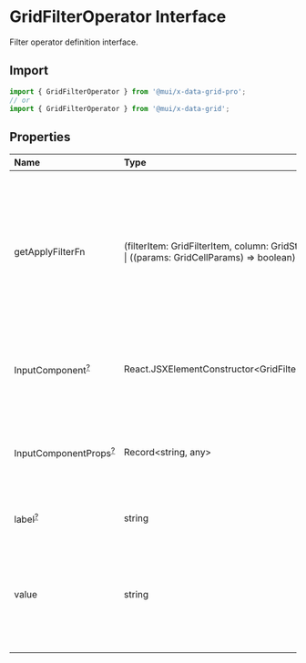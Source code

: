 # GridFilterOperator Interface

<p class="description">Filter operator definition interface.</p>

## Import

```js
import { GridFilterOperator } from '@mui/x-data-grid-pro';
// or
import { GridFilterOperator } from '@mui/x-data-grid';
```

## Properties

| Name                                                                                                  | Type                                                                                                                                        | Description                                                                                                                                                           |
| :---------------------------------------------------------------------------------------------------- | :------------------------------------------------------------------------------------------------------------------------------------------ | :-------------------------------------------------------------------------------------------------------------------------------------------------------------------- |
| <span class="prop-name">getApplyFilterFn</span>                                                       | <span class="prop-type">(filterItem: GridFilterItem, column: GridStateColDef) =&gt; null \| ((params: GridCellParams) =&gt; boolean)</span> | The callback that generates a filtering function for a given filter item and column.<br />This function can return `null` to skip filtering for this item and column. |
| <span class="prop-name optional">InputComponent<sup><abbr title="optional">?</abbr></sup></span>      | <span class="prop-type">React.JSXElementConstructor&lt;GridFilterInputValueProps&gt;</span>                                                 | The input component to render in the filter panel for this filter operator.                                                                                           |
| <span class="prop-name optional">InputComponentProps<sup><abbr title="optional">?</abbr></sup></span> | <span class="prop-type">Record&lt;string, any&gt;</span>                                                                                    | The props to pass to the input component in the filter panel for this filter operator.                                                                                |
| <span class="prop-name optional">label<sup><abbr title="optional">?</abbr></sup></span>               | <span class="prop-type">string</span>                                                                                                       | The label of the filter operator.                                                                                                                                     |
| <span class="prop-name">value</span>                                                                  | <span class="prop-type">string</span>                                                                                                       | The name of the filter operator.<br />It will be matched with the `operatorValue` property of the filter items.                                                       |
